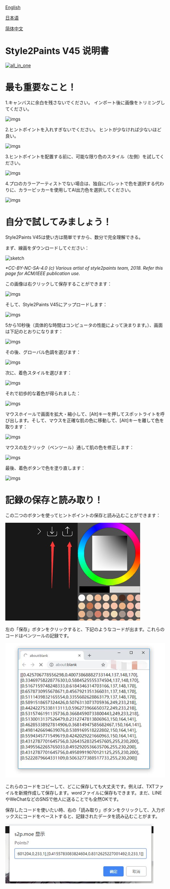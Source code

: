 ﻿[English](https://style2paints.github.io/)

[日本语](https://style2paints.github.io/README_ja)

[简体中文](https://style2paints.github.io/README_zh)

# Style2Paints V45 说明書

[![all_in_one](https://raw.githubusercontent.com/style2paints/style2paints.github.io/master/new_images/jp.jpg)](https://raw.githubusercontent.com/style2paints/style2paints.github.io/master/new_images/jp.jpg)

# 最も重要なこと！

1.キャンバスに余白を残さないでください。 インポート後に画像をトリミングしてください。

![imgs](https://raw.githubusercontent.com/style2paints/style2paints.github.io/master/new_images/i01.jpg)

2.ヒントポイントを入れすぎないでください。 ヒントが少なければ少ないほど良い。

![imgs](https://raw.githubusercontent.com/style2paints/style2paints.github.io/master/new_images/i02.jpg)

3.ヒントポイントを配置する前に、可能な限り色のスタイル（左側）を試してください。

![imgs](https://raw.githubusercontent.com/style2paints/style2paints.github.io/master/new_images/i03.jpg)

4.プロのカラーアーティストでない場合は、独自にパレットで色を選択する代わりに、カラーピッカーを使用してAI出力色を選択してください。

![imgs](https://raw.githubusercontent.com/style2paints/style2paints.github.io/master/new_images/i04.jpg)

# 自分で試してみましょう！

Style2Paints V45は使い方は簡単ですから、数分で完全理解できる。

まず、線画をダウンロードしてぐださい：

![sketch](https://raw.githubusercontent.com/style2paints/style2paints.github.io/master/new_images/xg.jpg)

*\*CC-BY-NC-SA-4.0 (c) Various artist of style2paints team, 2018. Refer this page for ACM/IEEE publication use.*

この画像は右クリックして保存することができます：

![imgs](https://raw.githubusercontent.com/style2paints/style2paints.github.io/master/new_images/1.jpg)

そして、Style2Paints V45にアップロードします：

![imgs](https://raw.githubusercontent.com/style2paints/style2paints.github.io/master/new_images/2.jpg)

5から10秒後（具体的な時間はコンピュータの性能によって決まります。）、画面は下記のとおりになります：

![imgs](https://raw.githubusercontent.com/style2paints/style2paints.github.io/master/new_images/3.jpg)

その後、グローバル色調を選びます：

![imgs](https://raw.githubusercontent.com/style2paints/style2paints.github.io/master/new_images/4.jpg)

次に、着色スタイルを選びます：

![imgs](https://raw.githubusercontent.com/style2paints/style2paints.github.io/master/new_images/5.jpg)

それで初歩的な着色が得られました：

![imgs](https://raw.githubusercontent.com/style2paints/style2paints.github.io/master/new_images/6.jpg)

マウスホイールで画面を拡大・縮小して、[Alt]キーを押してスポットライトを呼び出します。そして、マウスを正確な肌の色に移動して、[Alt]キーを離して色を取ります：

![imgs](https://raw.githubusercontent.com/style2paints/style2paints.github.io/master/new_images/7.jpg)

マウスの左クリック（ペンツール）通して肌の色を修正します：

![imgs](https://raw.githubusercontent.com/style2paints/style2paints.github.io/master/new_images/8.jpg)

最後、着色ボタンで色を塗り直します：

![imgs](https://raw.githubusercontent.com/style2paints/style2paints.github.io/master/new_images/9.jpg)

# 記録の保存と読み取り！

この二つのボタンを使ってヒントポイントの保存と読み込むことができます：

![imgs](https://github.com/lllyasviel/style2paints/raw/master/imgs/21.jpg)

左の「保存」ボタンをクリックすると、下記のようなコードが出ます。これらのコードはペンツールの記録です。

![imgs](https://github.com/lllyasviel/style2paints/raw/master/imgs/22.jpg)

これらのコードをコピーして、どこに保存しても大丈夫です。例えば、TXTファイルを新規作成して保存します。wordファイルに保存もできます。まだ、LINEやWeChatなどのSNSで他人に送ることでも全然OKです。

保存したコードを使いたい時、右の「読み取り」ボタンをクリックして、入力ボックスにコードをペーストすると、記録されたデータを読み込むことがます。

![imgs](https://github.com/lllyasviel/style2paints/raw/master/imgs/23.jpg)

<span id="faq"></span>

